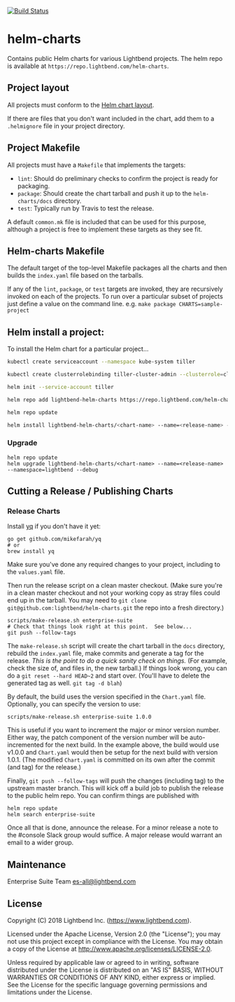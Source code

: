 [![Build Status](https://travis-ci.org/lightbend/helm-charts.svg?branch=master)](https://travis-ci.org/lightbend/helm-charts)

# helm-charts

Contains public Helm charts for various Lightbend projects. The helm repo is available at `https://repo.lightbend.com/helm-charts`.

## Project layout

All projects must conform to the [Helm chart layout](https://docs.helm.sh/developing_charts/).

If there are files that you don't want included in the chart, add them to a `.helmignore` file in your project directory.

## Project Makefile

All projects must have a `Makefile` that implements the targets:

- `lint`:  Should do preliminary checks to confirm the project is ready for packaging.
- `package`:  Should create the chart tarball and push it up to the `helm-charts/docs` directory.
- `test`:  Typically run by Travis to test the release.

A default `common.mk` file is included that can be used for this purpose, although a project is free to implement these targets as they see fit.

## Helm-charts Makefile

The default target of the top-level Makefile packages all the charts
and then builds the `index.yaml` file based on the tarballs.

If any of the `lint`, `package`, or `test` targets are invoked, they are recursively invoked on each of the projects.  To run over a particular subset of projects just define a value on the command line.  e.g. `make package CHARTS=sample-project`

## Helm install a project:

To install the Helm chart for a particular project...

```bash
kubectl create serviceaccount --namespace kube-system tiller

kubectl create clusterrolebinding tiller-cluster-admin --clusterrole=cluster-admin --serviceaccount=kube-system:tiller

helm init --service-account tiller

helm repo add lightbend-helm-charts https://repo.lightbend.com/helm-charts

helm repo update

helm install lightbend-helm-charts/<chart-name> --name=<release-name> --namespace=lightbend --debug
```

### Upgrade

```
helm repo update
helm upgrade lightbend-helm-charts/<chart-name> --name=<release-name> --namespace=lightbend --debug
```

## Cutting a Release / Publishing Charts

### Release Charts

Install [yq](https://github.com/mikefarah/yq) if you don't have it yet:

    go get github.com/mikefarah/yq
    # or
    brew install yq                  

Make sure you've done any required changes to your project, including to the `values.yaml` file.

Then run the release script on a clean master checkout.  (Make sure you're in a clean master checkout and not your
working copy as stray files could end up in the tarball.  You may need to `git clone git@github.com:lightbend/helm-charts.git` the repo into a fresh directory.)

    scripts/make-release.sh enterprise-suite
    # Check that things look right at this point.  See below...
	git push --follow-tags
    
The `make-release.sh` script will create the chart tarball in the `docs`
directory, rebuild the `index.yaml` file, make
commits and generate a tag for the release. _This is the point to do a quick sanity check on things._  (For
example, check the size of, and files in, the new tarball.) If things look wrong, you can do a `git reset --hard HEAD~2` and start over.  (You'll have to delete the generated tag as well.  `git tag -d blah`)

By default, the build uses the version specified in the `Chart.yaml`
file. Optionally, you can specify the version to use:

    scripts/make-release.sh enterprise-suite 1.0.0

This is useful if you want to increment the major or minor version
number.  Either way, the patch component of the version number will be auto-incremented for the next build.
In the example above, the build would use v1.0.0 and `Chart.yaml` would then
be setup for the next build with version 1.0.1.  (The modified `Chart.yaml` is committed on its own after the commit (and tag) for the release.)

Finally, `git push --follow-tags` will push the changes (including tag) to the upstream master branch.  This will kick off a build job to publish the release to the public helm repo. You can confirm things are published with

    helm repo update
    helm search enterprise-suite

Once all that is done, announce the release.  For a minor release a
note to the #console Slack group would suffice.  A major release would
warrant an email to a wider group.

## Maintenance

Enterprise Suite Team <es-all@lightbend.com>

## License

Copyright (C) 2018 Lightbend Inc. (https://www.lightbend.com).

Licensed under the Apache License, Version 2.0 (the "License"); you may not use this project except in compliance with the License. You may obtain a copy of the License at http://www.apache.org/licenses/LICENSE-2.0.

Unless required by applicable law or agreed to in writing, software distributed under the License is distributed on an "AS IS" BASIS, WITHOUT WARRANTIES OR CONDITIONS OF ANY KIND, either express or implied. See the License for the specific language governing permissions and limitations under the License.
